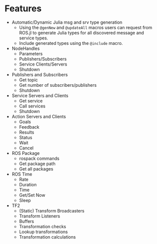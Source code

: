 # Features
* Automatic/Dynamic Julia msg and srv type generation
    * Using the `@genNew` and `@updateAll` macros users can request from ROS.jl to generate Julia types for all discovered message and service types.
    * Include generated types using the `@include` macro.
* NodeHandles
    * Parameters
    * Publishers/Subscribers
    * Service Clients/Servers
    * Shutdown
* Publishers and Subscribers
    * Get topic
    * Get number of subscribers/publishers
    * Shutdown
* Service Servers and Clients
    * Get service
    * Call services
    * Shutdown
* Action Servers and Clients
    * Goals
    * Feedback
    * Results
    * Status
    * Wait
    * Cancel
* ROS Package
    * rospack commands
    * Get package path
    * Get all packages
* ROS Time
    * Rate
    * Duration
    * Time
    * Get/Set Now
    * Sleep
* TF2
    * (Static) Transform Broadcasters
    * Transform Listeners
    * Buffers
    * Transformation checks
    * Lookup transformations
    * Transformation calculations
